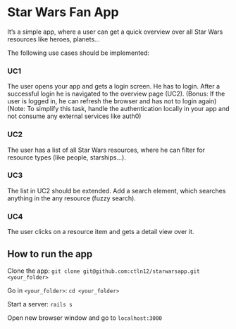 # Star Wars Fan App

It’s a simple app, where a user can get a quick overview over all Star Wars resources like heroes, planets...

The following use cases should be implemented:

### UC1

The user opens your app and gets a login screen. He has to login. After a successful login he is navigated to the overview page (UC2).
(Bonus: If the user is logged in, he can refresh the browser and has not to login again)
(Note: To simplify this task, handle the authentication locally in your app and not consume any external services like auth0)

### UC2

The user has a list of all Star Wars resources, where he can filter for resource types (like people, starships...).

### UC3

The list in UC2 should be extended. Add a search element, which searches anything in the any resource (fuzzy search).

### UC4

The user clicks on a resource item and gets a detail view over it.

## How to run the app

Clone the app: `git clone git@github.com:ctln12/starwarsapp.git <your_folder>`

Go in `<your_folder>`: `cd <your_folder>`

Start a server: `rails s`

Open new browser window and go to `localhost:3000`
